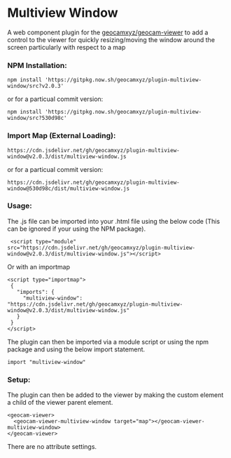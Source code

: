 # Multiview Window
A web component plugin for the [geocamxyz/geocam-viewer](https://github.com/geocamxyz/geocam-viewer) to add a control to the viewer for quickly resizing/moving the window around the screen particularly with respect to a map
### NPM Installation:
```
npm install 'https://gitpkg.now.sh/geocamxyz/plugin-multiview-window/src?v2.0.3'
```
or for a particual commit version:
```
npm install 'https://gitpkg.now.sh/geocamxyz/plugin-multiview-window/src?530d98c'
```
### Import Map (External Loading):
```
https://cdn.jsdelivr.net/gh/geocamxyz/plugin-multiview-window@v2.0.3/dist/multiview-window.js
```
or for a particual commit version:
```
https://cdn.jsdelivr.net/gh/geocamxyz/plugin-multiview-window@530d98c/dist/multiview-window.js
```
### Usage:
The .js file can be imported into your .html file using the below code (This can be ignored if your using the NPM package).
```
 <script type="module" src="https://cdn.jsdelivr.net/gh/geocamxyz/plugin-multiview-window@v2.0.3/dist/multiview-window.js"></script>
 ```

 Or with an importmap
 ```
<script type="importmap">
  {
    "imports": {
      "multiview-window": "https://cdn.jsdelivr.net/gh/geocamxyz/plugin-multiview-window@v2.0.3/dist/multiview-window.js"
    }
  }
</script>
```
The plugin can then be imported via a module script or using the npm package and using the below import statement.
```
import "multiview-window"
```
### Setup:
The plugin can then be added to the viewer by making the custom element a child of the viewer parent element.  

```
<geocam-viewer>
  <geocam-viewer-multiview-window target="map"></geocam-viewer-multiview-window>
</geocam-viewer>
```

There are no attribute settings.